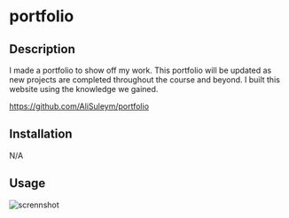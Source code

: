 # portfolio


## Description

 I made a portfolio to show off my work. This portfolio will be updated as new projects are completed throughout the course and beyond. I built this website using the knowledge we gained.
 
 https://github.com/AliSuleym/portfolio
 

## Installation

N/A

## Usage


![scrennshot](https://user-images.githubusercontent.com/116298145/225399385-5578064f-2367-4e07-b9eb-b1e29150159b.jpg)


 

